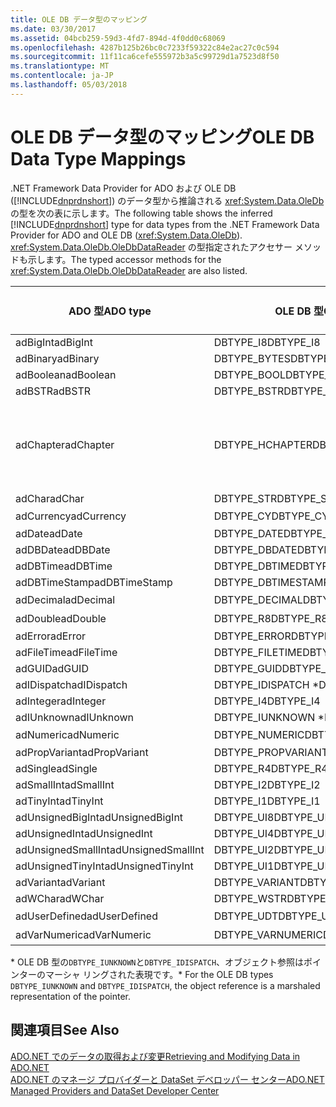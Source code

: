 ```yaml
---
title: OLE DB データ型のマッピング
ms.date: 03/30/2017
ms.assetid: 04bcb259-59d3-4fd7-894d-4f0dd0c68069
ms.openlocfilehash: 4287b125b26bc0c7233f59322c84e2ac27c0c594
ms.sourcegitcommit: 11f11ca6cefe555972b3a5c99729d1a7523d8f50
ms.translationtype: MT
ms.contentlocale: ja-JP
ms.lasthandoff: 05/03/2018
---
```

# <a name="ole-db-data-type-mappings"></a><span data-ttu-id="d8577-102">OLE DB データ型のマッピング</span><span class="sxs-lookup"><span data-stu-id="d8577-102">OLE DB Data Type Mappings</span></span>
<span data-ttu-id="d8577-103">.NET Framework Data Provider for ADO および OLE DB ([!INCLUDE[dnprdnshort](../../../../includes/dnprdnshort-md.md)]) のデータ型から推論される <xref:System.Data.OleDb> の型を次の表に示します。</span><span class="sxs-lookup"><span data-stu-id="d8577-103">The following table shows the inferred [!INCLUDE[dnprdnshort](../../../../includes/dnprdnshort-md.md)] type for data types from the .NET Framework Data Provider for ADO and OLE DB (<xref:System.Data.OleDb>).</span></span> <span data-ttu-id="d8577-104"><xref:System.Data.OleDb.OleDbDataReader> の型指定されたアクセサー メソッドも示します。</span><span class="sxs-lookup"><span data-stu-id="d8577-104">The typed accessor methods for the <xref:System.Data.OleDb.OleDbDataReader> are also listed.</span></span>  
  
|<span data-ttu-id="d8577-105">ADO 型</span><span class="sxs-lookup"><span data-stu-id="d8577-105">ADO type</span></span>|<span data-ttu-id="d8577-106">OLE DB 型</span><span class="sxs-lookup"><span data-stu-id="d8577-106">OLE DB type</span></span>|[!INCLUDE[dnprdnshort](../../../../includes/dnprdnshort-md.md)]<span data-ttu-id="d8577-107"> 型</span><span class="sxs-lookup"><span data-stu-id="d8577-107"> type</span></span>|[!INCLUDE[dnprdnshort](../../../../includes/dnprdnshort-md.md)]<span data-ttu-id="d8577-108"> の型指定されたアクセサー</span><span class="sxs-lookup"><span data-stu-id="d8577-108"> typed accessor</span></span>|  
|--------------|-----------------|----------------------------------------------------------------------|--------------------------------------------------------------------------------|  
|<span data-ttu-id="d8577-109">adBigInt</span><span class="sxs-lookup"><span data-stu-id="d8577-109">adBigInt</span></span>|<span data-ttu-id="d8577-110">DBTYPE_I8</span><span class="sxs-lookup"><span data-stu-id="d8577-110">DBTYPE_I8</span></span>|<span data-ttu-id="d8577-111">Int64</span><span class="sxs-lookup"><span data-stu-id="d8577-111">Int64</span></span>|<span data-ttu-id="d8577-112">GetInt64()</span><span class="sxs-lookup"><span data-stu-id="d8577-112">GetInt64()</span></span>|  
|<span data-ttu-id="d8577-113">adBinary</span><span class="sxs-lookup"><span data-stu-id="d8577-113">adBinary</span></span>|<span data-ttu-id="d8577-114">DBTYPE_BYTES</span><span class="sxs-lookup"><span data-stu-id="d8577-114">DBTYPE_BYTES</span></span>|<span data-ttu-id="d8577-115">Byte[]</span><span class="sxs-lookup"><span data-stu-id="d8577-115">Byte[]</span></span>|<span data-ttu-id="d8577-116">GetBytes()</span><span class="sxs-lookup"><span data-stu-id="d8577-116">GetBytes()</span></span>|  
|<span data-ttu-id="d8577-117">adBoolean</span><span class="sxs-lookup"><span data-stu-id="d8577-117">adBoolean</span></span>|<span data-ttu-id="d8577-118">DBTYPE_BOOL</span><span class="sxs-lookup"><span data-stu-id="d8577-118">DBTYPE_BOOL</span></span>|<span data-ttu-id="d8577-119">Boolean</span><span class="sxs-lookup"><span data-stu-id="d8577-119">Boolean</span></span>|<span data-ttu-id="d8577-120">GetBoolean()</span><span class="sxs-lookup"><span data-stu-id="d8577-120">GetBoolean()</span></span>|  
|<span data-ttu-id="d8577-121">adBSTR</span><span class="sxs-lookup"><span data-stu-id="d8577-121">adBSTR</span></span>|<span data-ttu-id="d8577-122">DBTYPE_BSTR</span><span class="sxs-lookup"><span data-stu-id="d8577-122">DBTYPE_BSTR</span></span>|<span data-ttu-id="d8577-123">String</span><span class="sxs-lookup"><span data-stu-id="d8577-123">String</span></span>|<span data-ttu-id="d8577-124">GetString()</span><span class="sxs-lookup"><span data-stu-id="d8577-124">GetString()</span></span>|  
|<span data-ttu-id="d8577-125">adChapter</span><span class="sxs-lookup"><span data-stu-id="d8577-125">adChapter</span></span>|<span data-ttu-id="d8577-126">DBTYPE_HCHAPTER</span><span class="sxs-lookup"><span data-stu-id="d8577-126">DBTYPE_HCHAPTER</span></span>|<span data-ttu-id="d8577-127">`DataReader` によってサポートされます。</span><span class="sxs-lookup"><span data-stu-id="d8577-127">Supported through the `DataReader`.</span></span> <span data-ttu-id="d8577-128">参照してください[DataReader を使用してデータを取得する](../../../../docs/framework/data/adonet/retrieving-data-using-a-datareader.md)です。</span><span class="sxs-lookup"><span data-stu-id="d8577-128">See [Retrieving Data Using a DataReader](../../../../docs/framework/data/adonet/retrieving-data-using-a-datareader.md).</span></span>|<span data-ttu-id="d8577-129">GetValue()</span><span class="sxs-lookup"><span data-stu-id="d8577-129">GetValue()</span></span>|  
|<span data-ttu-id="d8577-130">adChar</span><span class="sxs-lookup"><span data-stu-id="d8577-130">adChar</span></span>|<span data-ttu-id="d8577-131">DBTYPE_STR</span><span class="sxs-lookup"><span data-stu-id="d8577-131">DBTYPE_STR</span></span>|<span data-ttu-id="d8577-132">String</span><span class="sxs-lookup"><span data-stu-id="d8577-132">String</span></span>|<span data-ttu-id="d8577-133">GetString()</span><span class="sxs-lookup"><span data-stu-id="d8577-133">GetString()</span></span>|  
|<span data-ttu-id="d8577-134">adCurrency</span><span class="sxs-lookup"><span data-stu-id="d8577-134">adCurrency</span></span>|<span data-ttu-id="d8577-135">DBTYPE_CY</span><span class="sxs-lookup"><span data-stu-id="d8577-135">DBTYPE_CY</span></span>|<span data-ttu-id="d8577-136">Decimal (10 進数型)</span><span class="sxs-lookup"><span data-stu-id="d8577-136">Decimal</span></span>|<span data-ttu-id="d8577-137">GetDecimal()</span><span class="sxs-lookup"><span data-stu-id="d8577-137">GetDecimal()</span></span>|  
|<span data-ttu-id="d8577-138">adDate</span><span class="sxs-lookup"><span data-stu-id="d8577-138">adDate</span></span>|<span data-ttu-id="d8577-139">DBTYPE_DATE</span><span class="sxs-lookup"><span data-stu-id="d8577-139">DBTYPE_DATE</span></span>|<span data-ttu-id="d8577-140">DateTime</span><span class="sxs-lookup"><span data-stu-id="d8577-140">DateTime</span></span>|<span data-ttu-id="d8577-141">GetDateTime()</span><span class="sxs-lookup"><span data-stu-id="d8577-141">GetDateTime()</span></span>|  
|<span data-ttu-id="d8577-142">adDBDate</span><span class="sxs-lookup"><span data-stu-id="d8577-142">adDBDate</span></span>|<span data-ttu-id="d8577-143">DBTYPE_DBDATE</span><span class="sxs-lookup"><span data-stu-id="d8577-143">DBTYPE_DBDATE</span></span>|<span data-ttu-id="d8577-144">DateTime</span><span class="sxs-lookup"><span data-stu-id="d8577-144">DateTime</span></span>|<span data-ttu-id="d8577-145">GetDateTime()</span><span class="sxs-lookup"><span data-stu-id="d8577-145">GetDateTime()</span></span>|  
|<span data-ttu-id="d8577-146">adDBTime</span><span class="sxs-lookup"><span data-stu-id="d8577-146">adDBTime</span></span>|<span data-ttu-id="d8577-147">DBTYPE_DBTIME</span><span class="sxs-lookup"><span data-stu-id="d8577-147">DBTYPE_DBTIME</span></span>|<span data-ttu-id="d8577-148">DateTime</span><span class="sxs-lookup"><span data-stu-id="d8577-148">DateTime</span></span>|<span data-ttu-id="d8577-149">GetDateTime()</span><span class="sxs-lookup"><span data-stu-id="d8577-149">GetDateTime()</span></span>|  
|<span data-ttu-id="d8577-150">adDBTimeStamp</span><span class="sxs-lookup"><span data-stu-id="d8577-150">adDBTimeStamp</span></span>|<span data-ttu-id="d8577-151">DBTYPE_DBTIMESTAMP</span><span class="sxs-lookup"><span data-stu-id="d8577-151">DBTYPE_DBTIMESTAMP</span></span>|<span data-ttu-id="d8577-152">DateTime</span><span class="sxs-lookup"><span data-stu-id="d8577-152">DateTime</span></span>|<span data-ttu-id="d8577-153">GetDateTime()</span><span class="sxs-lookup"><span data-stu-id="d8577-153">GetDateTime()</span></span>|  
|<span data-ttu-id="d8577-154">adDecimal</span><span class="sxs-lookup"><span data-stu-id="d8577-154">adDecimal</span></span>|<span data-ttu-id="d8577-155">DBTYPE_DECIMAL</span><span class="sxs-lookup"><span data-stu-id="d8577-155">DBTYPE_DECIMAL</span></span>|<span data-ttu-id="d8577-156">Decimal (10 進数型)</span><span class="sxs-lookup"><span data-stu-id="d8577-156">Decimal</span></span>|<span data-ttu-id="d8577-157">GetDecimal()</span><span class="sxs-lookup"><span data-stu-id="d8577-157">GetDecimal()</span></span>|  
|<span data-ttu-id="d8577-158">adDouble</span><span class="sxs-lookup"><span data-stu-id="d8577-158">adDouble</span></span>|<span data-ttu-id="d8577-159">DBTYPE_R8</span><span class="sxs-lookup"><span data-stu-id="d8577-159">DBTYPE_R8</span></span>|<span data-ttu-id="d8577-160">Double (倍精度浮動小数点型)</span><span class="sxs-lookup"><span data-stu-id="d8577-160">Double</span></span>|<span data-ttu-id="d8577-161">GetDouble()</span><span class="sxs-lookup"><span data-stu-id="d8577-161">GetDouble()</span></span>|  
|<span data-ttu-id="d8577-162">adError</span><span class="sxs-lookup"><span data-stu-id="d8577-162">adError</span></span>|<span data-ttu-id="d8577-163">DBTYPE_ERROR</span><span class="sxs-lookup"><span data-stu-id="d8577-163">DBTYPE_ERROR</span></span>|<span data-ttu-id="d8577-164">ExternalException</span><span class="sxs-lookup"><span data-stu-id="d8577-164">ExternalException</span></span>|<span data-ttu-id="d8577-165">GetValue()</span><span class="sxs-lookup"><span data-stu-id="d8577-165">GetValue()</span></span>|  
|<span data-ttu-id="d8577-166">adFileTime</span><span class="sxs-lookup"><span data-stu-id="d8577-166">adFileTime</span></span>|<span data-ttu-id="d8577-167">DBTYPE_FILETIME</span><span class="sxs-lookup"><span data-stu-id="d8577-167">DBTYPE_FILETIME</span></span>|<span data-ttu-id="d8577-168">DateTime</span><span class="sxs-lookup"><span data-stu-id="d8577-168">DateTime</span></span>|<span data-ttu-id="d8577-169">GetDateTime()</span><span class="sxs-lookup"><span data-stu-id="d8577-169">GetDateTime()</span></span>|  
|<span data-ttu-id="d8577-170">adGUID</span><span class="sxs-lookup"><span data-stu-id="d8577-170">adGUID</span></span>|<span data-ttu-id="d8577-171">DBTYPE_GUID</span><span class="sxs-lookup"><span data-stu-id="d8577-171">DBTYPE_GUID</span></span>|<span data-ttu-id="d8577-172">Guid</span><span class="sxs-lookup"><span data-stu-id="d8577-172">Guid</span></span>|<span data-ttu-id="d8577-173">GetGuid()</span><span class="sxs-lookup"><span data-stu-id="d8577-173">GetGuid()</span></span>|  
|<span data-ttu-id="d8577-174">adIDispatch</span><span class="sxs-lookup"><span data-stu-id="d8577-174">adIDispatch</span></span>|<span data-ttu-id="d8577-175">DBTYPE_IDISPATCH \*</span><span class="sxs-lookup"><span data-stu-id="d8577-175">DBTYPE_IDISPATCH \*</span></span>|<span data-ttu-id="d8577-176">Object</span><span class="sxs-lookup"><span data-stu-id="d8577-176">Object</span></span>|<span data-ttu-id="d8577-177">GetValue()</span><span class="sxs-lookup"><span data-stu-id="d8577-177">GetValue()</span></span>|  
|<span data-ttu-id="d8577-178">adInteger</span><span class="sxs-lookup"><span data-stu-id="d8577-178">adInteger</span></span>|<span data-ttu-id="d8577-179">DBTYPE_I4</span><span class="sxs-lookup"><span data-stu-id="d8577-179">DBTYPE_I4</span></span>|<span data-ttu-id="d8577-180">Int32</span><span class="sxs-lookup"><span data-stu-id="d8577-180">Int32</span></span>|<span data-ttu-id="d8577-181">GetInt32()</span><span class="sxs-lookup"><span data-stu-id="d8577-181">GetInt32()</span></span>|  
|<span data-ttu-id="d8577-182">adIUnknown</span><span class="sxs-lookup"><span data-stu-id="d8577-182">adIUnknown</span></span>|<span data-ttu-id="d8577-183">DBTYPE_IUNKNOWN \*</span><span class="sxs-lookup"><span data-stu-id="d8577-183">DBTYPE_IUNKNOWN \*</span></span>|<span data-ttu-id="d8577-184">Object</span><span class="sxs-lookup"><span data-stu-id="d8577-184">Object</span></span>|<span data-ttu-id="d8577-185">GetValue()</span><span class="sxs-lookup"><span data-stu-id="d8577-185">GetValue()</span></span>|  
|<span data-ttu-id="d8577-186">adNumeric</span><span class="sxs-lookup"><span data-stu-id="d8577-186">adNumeric</span></span>|<span data-ttu-id="d8577-187">DBTYPE_NUMERIC</span><span class="sxs-lookup"><span data-stu-id="d8577-187">DBTYPE_NUMERIC</span></span>|<span data-ttu-id="d8577-188">Decimal (10 進数型)</span><span class="sxs-lookup"><span data-stu-id="d8577-188">Decimal</span></span>|<span data-ttu-id="d8577-189">GetDecimal()</span><span class="sxs-lookup"><span data-stu-id="d8577-189">GetDecimal()</span></span>|  
|<span data-ttu-id="d8577-190">adPropVariant</span><span class="sxs-lookup"><span data-stu-id="d8577-190">adPropVariant</span></span>|<span data-ttu-id="d8577-191">DBTYPE_PROPVARIANT</span><span class="sxs-lookup"><span data-stu-id="d8577-191">DBTYPE_PROPVARIANT</span></span>|<span data-ttu-id="d8577-192">Object</span><span class="sxs-lookup"><span data-stu-id="d8577-192">Object</span></span>|<span data-ttu-id="d8577-193">GetValue()</span><span class="sxs-lookup"><span data-stu-id="d8577-193">GetValue()</span></span>|  
|<span data-ttu-id="d8577-194">adSingle</span><span class="sxs-lookup"><span data-stu-id="d8577-194">adSingle</span></span>|<span data-ttu-id="d8577-195">DBTYPE_R4</span><span class="sxs-lookup"><span data-stu-id="d8577-195">DBTYPE_R4</span></span>|<span data-ttu-id="d8577-196">Single</span><span class="sxs-lookup"><span data-stu-id="d8577-196">Single</span></span>|<span data-ttu-id="d8577-197">GetFloat()</span><span class="sxs-lookup"><span data-stu-id="d8577-197">GetFloat()</span></span>|  
|<span data-ttu-id="d8577-198">adSmallInt</span><span class="sxs-lookup"><span data-stu-id="d8577-198">adSmallInt</span></span>|<span data-ttu-id="d8577-199">DBTYPE_I2</span><span class="sxs-lookup"><span data-stu-id="d8577-199">DBTYPE_I2</span></span>|<span data-ttu-id="d8577-200">Int16</span><span class="sxs-lookup"><span data-stu-id="d8577-200">Int16</span></span>|<span data-ttu-id="d8577-201">GetInt16()</span><span class="sxs-lookup"><span data-stu-id="d8577-201">GetInt16()</span></span>|  
|<span data-ttu-id="d8577-202">adTinyInt</span><span class="sxs-lookup"><span data-stu-id="d8577-202">adTinyInt</span></span>|<span data-ttu-id="d8577-203">DBTYPE_I1</span><span class="sxs-lookup"><span data-stu-id="d8577-203">DBTYPE_I1</span></span>|<span data-ttu-id="d8577-204">Byte</span><span class="sxs-lookup"><span data-stu-id="d8577-204">Byte</span></span>|<span data-ttu-id="d8577-205">GetByte()</span><span class="sxs-lookup"><span data-stu-id="d8577-205">GetByte()</span></span>|  
|<span data-ttu-id="d8577-206">adUnsignedBigInt</span><span class="sxs-lookup"><span data-stu-id="d8577-206">adUnsignedBigInt</span></span>|<span data-ttu-id="d8577-207">DBTYPE_UI8</span><span class="sxs-lookup"><span data-stu-id="d8577-207">DBTYPE_UI8</span></span>|<span data-ttu-id="d8577-208">UInt64</span><span class="sxs-lookup"><span data-stu-id="d8577-208">UInt64</span></span>|<span data-ttu-id="d8577-209">GetValue()</span><span class="sxs-lookup"><span data-stu-id="d8577-209">GetValue()</span></span>|  
|<span data-ttu-id="d8577-210">adUnsignedInt</span><span class="sxs-lookup"><span data-stu-id="d8577-210">adUnsignedInt</span></span>|<span data-ttu-id="d8577-211">DBTYPE_UI4</span><span class="sxs-lookup"><span data-stu-id="d8577-211">DBTYPE_UI4</span></span>|<span data-ttu-id="d8577-212">UInt32</span><span class="sxs-lookup"><span data-stu-id="d8577-212">UInt32</span></span>|<span data-ttu-id="d8577-213">GetValue()</span><span class="sxs-lookup"><span data-stu-id="d8577-213">GetValue()</span></span>|  
|<span data-ttu-id="d8577-214">adUnsignedSmallInt</span><span class="sxs-lookup"><span data-stu-id="d8577-214">adUnsignedSmallInt</span></span>|<span data-ttu-id="d8577-215">DBTYPE_UI2</span><span class="sxs-lookup"><span data-stu-id="d8577-215">DBTYPE_UI2</span></span>|<span data-ttu-id="d8577-216">UInt16</span><span class="sxs-lookup"><span data-stu-id="d8577-216">UInt16</span></span>|<span data-ttu-id="d8577-217">GetValue()</span><span class="sxs-lookup"><span data-stu-id="d8577-217">GetValue()</span></span>|  
|<span data-ttu-id="d8577-218">adUnsignedTinyInt</span><span class="sxs-lookup"><span data-stu-id="d8577-218">adUnsignedTinyInt</span></span>|<span data-ttu-id="d8577-219">DBTYPE_UI1</span><span class="sxs-lookup"><span data-stu-id="d8577-219">DBTYPE_UI1</span></span>|<span data-ttu-id="d8577-220">Byte</span><span class="sxs-lookup"><span data-stu-id="d8577-220">Byte</span></span>|<span data-ttu-id="d8577-221">GetByte()</span><span class="sxs-lookup"><span data-stu-id="d8577-221">GetByte()</span></span>|  
|<span data-ttu-id="d8577-222">adVariant</span><span class="sxs-lookup"><span data-stu-id="d8577-222">adVariant</span></span>|<span data-ttu-id="d8577-223">DBTYPE_VARIANT</span><span class="sxs-lookup"><span data-stu-id="d8577-223">DBTYPE_VARIANT</span></span>|<span data-ttu-id="d8577-224">Object</span><span class="sxs-lookup"><span data-stu-id="d8577-224">Object</span></span>|<span data-ttu-id="d8577-225">GetValue()</span><span class="sxs-lookup"><span data-stu-id="d8577-225">GetValue()</span></span>|  
|<span data-ttu-id="d8577-226">adWChar</span><span class="sxs-lookup"><span data-stu-id="d8577-226">adWChar</span></span>|<span data-ttu-id="d8577-227">DBTYPE_WSTR</span><span class="sxs-lookup"><span data-stu-id="d8577-227">DBTYPE_WSTR</span></span>|<span data-ttu-id="d8577-228">String</span><span class="sxs-lookup"><span data-stu-id="d8577-228">String</span></span>|<span data-ttu-id="d8577-229">GetString()</span><span class="sxs-lookup"><span data-stu-id="d8577-229">GetString()</span></span>|  
|<span data-ttu-id="d8577-230">adUserDefined</span><span class="sxs-lookup"><span data-stu-id="d8577-230">adUserDefined</span></span>|<span data-ttu-id="d8577-231">DBTYPE_UDT</span><span class="sxs-lookup"><span data-stu-id="d8577-231">DBTYPE_UDT</span></span>|<span data-ttu-id="d8577-232">サポート外</span><span class="sxs-lookup"><span data-stu-id="d8577-232">not supported</span></span>||  
|<span data-ttu-id="d8577-233">adVarNumeric</span><span class="sxs-lookup"><span data-stu-id="d8577-233">adVarNumeric</span></span>|<span data-ttu-id="d8577-234">DBTYPE_VARNUMERIC</span><span class="sxs-lookup"><span data-stu-id="d8577-234">DBTYPE_VARNUMERIC</span></span>|<span data-ttu-id="d8577-235">サポート外</span><span class="sxs-lookup"><span data-stu-id="d8577-235">not supported</span></span>||  
  
 <span data-ttu-id="d8577-236">\* OLE DB 型の`DBTYPE_IUNKNOWN`と`DBTYPE_IDISPATCH`、オブジェクト参照はポインターのマーシャ リングされた表現です。</span><span class="sxs-lookup"><span data-stu-id="d8577-236">\* For the OLE DB types `DBTYPE_IUNKNOWN` and `DBTYPE_IDISPATCH`, the object reference is a marshaled representation of the pointer.</span></span>  
  
## <a name="see-also"></a><span data-ttu-id="d8577-237">関連項目</span><span class="sxs-lookup"><span data-stu-id="d8577-237">See Also</span></span>  
 [<span data-ttu-id="d8577-238">ADO.NET でのデータの取得および変更</span><span class="sxs-lookup"><span data-stu-id="d8577-238">Retrieving and Modifying Data in ADO.NET</span></span>](../../../../docs/framework/data/adonet/retrieving-and-modifying-data.md)  
 [<span data-ttu-id="d8577-239">ADO.NET のマネージ プロバイダーと DataSet デベロッパー センター</span><span class="sxs-lookup"><span data-stu-id="d8577-239">ADO.NET Managed Providers and DataSet Developer Center</span></span>](http://go.microsoft.com/fwlink/?LinkId=217917)
